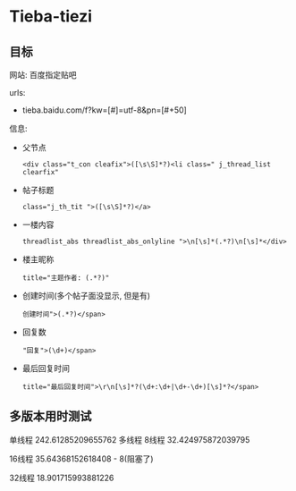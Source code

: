 # Tieba-tiezi

## 目标

网站: 百度指定贴吧

urls:

- tieba.baidu.com/f?kw=[#]=utf-8&pn=[#+50]

信息:

- 父节点

  ```
  <div class="t_con cleafix">([\s\S]*?)<li class=" j_thread_list clearfix"
  ```


- 帖子标题

  ```
  class="j_th_tit ">([\s\S]*?)</a>
  ```

- 一楼内容

  ```
  threadlist_abs threadlist_abs_onlyline ">\n[\s]*(.*?)\n[\s]*</div>
  ```

- 楼主昵称

  ```
  title="主题作者: (.*?)"
  ```

- 创建时间(多个帖子面没显示, 但是有)

  ```
  创建时间">(.*?)</span>
  ```

- 回复数

  ```
  "回复">(\d+)</span>
  ```

- 最后回复时间

  ```
  title="最后回复时间">\r\n[\s]*?(\d+:\d+|\d+-\d+)[\s]*?</span>
  ```


## 多版本用时测试

单线程
242.61285209655762
多线程
8线程
32.424975872039795

16线程
35.64368152618408 - 8(阻塞了)

32线程
18.901715993881226